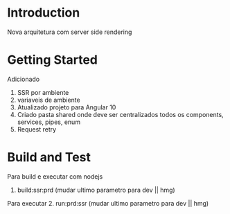 # Introduction 
Nova arquitetura com server side rendering

# Getting Started
Adicionado
1.	SSR por ambiente
2.	variaveis de ambiente
3.	Atualizado projeto para Angular 10
4.	Criado pasta shared onde deve ser centralizados todos os components, services, pipes, enum
5.	Request retry

# Build and Test
Para build e executar com nodejs 
 1. build:ssr:prd (mudar ultimo parametro para dev || hmg)

Para executar
 2. run:prd:ssr (mudar ultimo parametro para dev || hmg)
